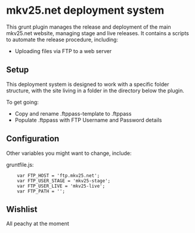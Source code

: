 mkv25.net deployment system
===========================

This grunt plugin manages the release and deployment of the main mkv25.net website, managing stage and live releases.
It contains a scripts to automate the release procedure, including:
+ Uploading files via FTP to a web server

Setup
-----
This deployment system is designed to work with a specific folder structure, with the site living in a folder in the directory below the plugin.

To get going:
+ Copy and rename .ftppass-template to .ftppass
+ Populate .ftppass with FTP Username and Password details
 
Configuration
-------------
Other variables you might want to change, include:

gruntfile.js:
```javasrcipt
	var FTP_HOST = 'ftp.mkv25.net';
	var FTP_USER_STAGE = 'mkv25-stage';
	var FTP_USER_LIVE = 'mkv25-live';
	var FTP_PATH = '';
```

Wishlist
--------
All peachy at the moment

